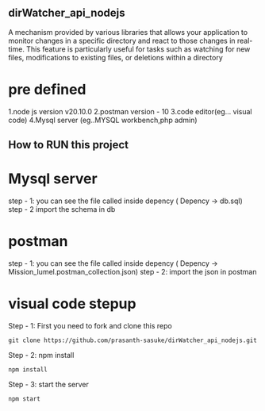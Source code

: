 ## dirWatcher_api_nodejs
A mechanism provided by various libraries that allows your application to monitor changes in a specific directory and react to those changes in real-time. This feature is particularly useful for tasks such as watching for new files, modifications to existing files, or deletions within a directory

# pre defined
1.node js version v20.10.0
2.postman version - 10
3.code editor(eg... visual code)
4.Mysql server (eg..MYSQL workbench,php admin)

## How to RUN this project

# Mysql server
step - 1: you can see the file called inside depency (  Depency -> db.sql)
step - 2 import the schema in db

# postman

step - 1: you can see the file called inside depency (  Depency -> Mission_lumel.postman_collection.json)
step - 2: import the json in postman

# visual code stepup

Step - 1: First you need to fork and clone this repo
```
git clone https://github.com/prasanth-sasuke/dirWatcher_api_nodejs.git
```

Step - 2: npm install
```
npm install
```

Step - 3: start the server

```
npm start
```










